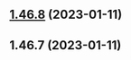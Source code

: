 ## [1.46.8](https://github.com/EddieHubCommunity/LinkFree/compare/v1.46.7...v1.46.8) (2023-01-11)



## 1.46.7 (2023-01-11)



